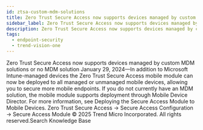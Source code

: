 ```yaml
---
id: ztsa-custom-mdm-solutions
title: Zero Trust Secure Access now supports devices managed by custom MDM solutions or no MDM solution
sidebar_label: Zero Trust Secure Access now supports devices managed by custom MDM solutions or no MDM solution
description: Zero Trust Secure Access now supports devices managed by custom MDM solutions or no MDM solution
tags:
  - endpoint-security
  - trend-vision-one
---
```


 Zero Trust Secure Access now supports devices managed by custom MDM solutions or no MDM solution January 29, 2024—In addition to Microsoft Intune-managed devices the Zero Trust Secure Access mobile module can now be deployed to all managed or unmanaged mobile devices, allowing you to secure more mobile endpoints. If you do not currently have an MDM solution, the mobile module supports deployment through Mobile Device Director. For more information, see Deploying the Secure Access Module to Mobile Devices. Zero Trust Secure Access → Secure Access Configuration → Secure Access Module © 2025 Trend Micro Incorporated. All rights reserved.Search Knowledge Base